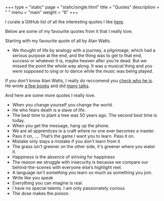 +++
type = "static"
page = "static/single.html"
title = "Quotes"
description = " "
menu = "main"
weight = "6"
+++

I curate a GitHub list of all the interesting quotes I like [here](https://github.com/learn-anything/quotes).

Below are some of my favourite quotes from it that I really love.

Starting with my favourite quote of all by Alan Watts.

- We thought of life by analogy with a journey, a pilgrimage, which had a serious purpose at the end, and the thing was to get to that end, success or whatever it is, maybe heaven after you’re dead. But we missed the point the whole way along. It was a musical thing and you were supposed to sing or to dance while the music was being played.

If you don't know Alan Watts, I really do reccomend you [check who he is](http://www.alanwatts.com/). He wrote [a few books](https://www.goodreads.com/author/show/1501668.Alan_W_Watts?from_search=true) and did [many talks](https://www.youtube.com/results?search_query=alan+watts).

And here are some more quotes I really love.

* When you change yourself you change the world.
* He who fears death is a slave of life.
* The best time to plant a tree was 50 years ago. The second best time is today.
* When you get the message, hang up the phone.
* We are all apprentices in a craft where no one ever becomes a master.
* Pass it on, .... That’s the game I want you to learn. Pass it on.
* Mistake only stays a mistake if you don't learn from it
* The grass isn't greener on the other side, it's greener where you water it.
* Happiness is the absence of striving for happiness
* The reason we struggle with insecurity is because we compare our behind-the-scenes with everyone else’s highlight reel.
* A language isn't something you learn so much as something you join.
* Write like you speak
* Everything you can imagine is real.
* I have no special talents. I am only passionately curious
* The dose makes the poison.